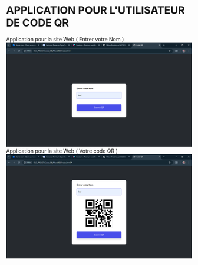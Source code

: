 # APPLICATION POUR L'UTILISATEUR DE CODE QR
Application pour la site Web ( Entrer votre Nom )
![Chargement](./assets/images/1.png)
Application pour la site Web ( Votre code QR )
![Chargement](./assets/images/2.png)